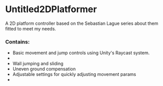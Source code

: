 # Untitled2DPlatformer
A 2D platform controller based on the Sebastian Lague series about them fitted to meet my needs.

### Contains:
* Basic movement and jump controls using Unity's Raycast system.
* 
* Wall jumping and sliding
* Uneven ground compensation
* Adjustable settings for quickly adjusting movement params
*
